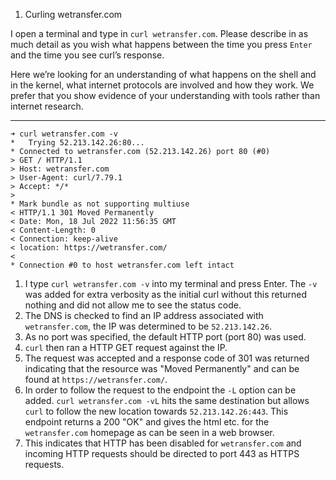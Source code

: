 1. Curling wetransfer.com

I open a terminal and type in `curl wetransfer.com`. Please describe in as much detail as you wish what happens between the time you press `Enter` and the time you see curl’s response.

Here we’re looking for an understanding of what happens on the shell and in the kernel, what internet protocols are involved and how they work. We prefer that you show evidence of your understanding with tools rather than internet research.

---

```
➜ curl wetransfer.com -v
*   Trying 52.213.142.26:80...
* Connected to wetransfer.com (52.213.142.26) port 80 (#0)
> GET / HTTP/1.1
> Host: wetransfer.com
> User-Agent: curl/7.79.1
> Accept: */*
>
* Mark bundle as not supporting multiuse
< HTTP/1.1 301 Moved Permanently
< Date: Mon, 18 Jul 2022 11:56:35 GMT
< Content-Length: 0
< Connection: keep-alive
< location: https://wetransfer.com/
<
* Connection #0 to host wetransfer.com left intact
```

1. I type `curl wetransfer.com -v` into my terminal and press Enter. The `-v` was added for extra verbosity as the initial curl without this returned nothing and did not allow me to see the status code.
1. The DNS is checked to find an IP address associated with `wetransfer.com`, the IP was determined to be `52.213.142.26`.
1. As no port was specified, the default HTTP port (port 80) was used.
1. `curl` then ran a HTTP GET request against the IP.
1. The request was accepted and a response code of 301 was returned indicating that the resource was "Moved Permanently" and can be found at `https://wetransfer.com/`.
1. In order to follow the request to the endpoint the `-L` option can be added. `curl wetransfer.com -vL` hits the same destination but allows `curl` to follow the new location towards `52.213.142.26:443`. This endpoint returns a 200 "OK" and gives the html etc. for the `wetransfer.com` homepage as can be seen in a web browser.
1. This indicates that HTTP has been disabled for `wetransfer.com` and incoming HTTP requests should be directed to port 443 as HTTPS requests.
